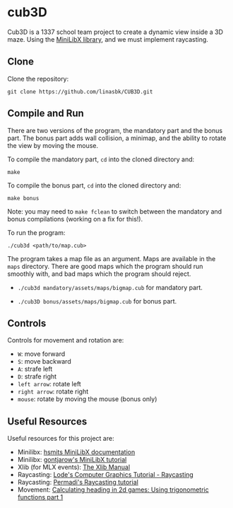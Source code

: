 # cub3D

Cub3D is a 1337 school team project to create a dynamic view inside a 3D maze. Using the [MiniLibX library](https://github.com/42Paris/minilibx-linux), and we must implement raycasting.

## Clone

Clone the repository:

```shell
git clone https://github.com/linasbk/CUB3D.git
```

## Compile and Run

There are two versions of the program, the mandatory part and the bonus part. The bonus part adds wall collision, a minimap, and the ability to rotate the view by moving the mouse.

To compile the mandatory part, `cd` into the cloned directory and:

```shell
make
```

To compile the bonus part, `cd` into the cloned directory and:

```shell
make bonus
```
Note: you may need to `make fclean` to switch between the mandatory and bonus compilations (working on a fix for this!).


To run the program:

```shell
./cub3d <path/to/map.cub>
```

The program takes a map file as an argument. Maps are available in the `maps` directory. There are good maps which the program should run smoothly with, and bad maps which the program should reject.

- `./cub3d mandatory/assets/maps/bigmap.cub` for mandatory part.

- `./cub3D bonus/assets/maps/bigmap.cub` for bonus part.

## Controls

Controls for movement and rotation are:

- `W`: move forward
- `S`: move backward
- `A`: strafe left
- `D`: strafe right
- `left arrow`: rotate left
- `right arrow`: rotate right
- `mouse`: rotate by moving the mouse (bonus only)

## Useful Resources

Useful resources for this project are:

- Minilibx: [hsmits MiniLibX documentation](https://harm-smits.github.io/42docs/libs/minilibx)
- Minilibx: [gontjarow's MiniLibX tutorial](https://gontjarow.github.io/MiniLibX/)
- Xlib (for MLX events): [The Xlib Manual](https://tronche.com/gui/x/xlib/)
- Raycasting: [Lode's Computer Graphics Tutorial - Raycasting](https://lodev.org/cgtutor/raycasting.html)
- Raycasting: [Permadi's Raycasting tutorial](https://permadi.com/1996/05/ray-casting-tutorial-table-of-contents/)
- Movement: [Calculating heading in 2d games: Using trigonometric functions part 1](http://gamecodeschool.com/essentials/calculating-heading-in-2d-games-using-trigonometric-functions-part-1/)
